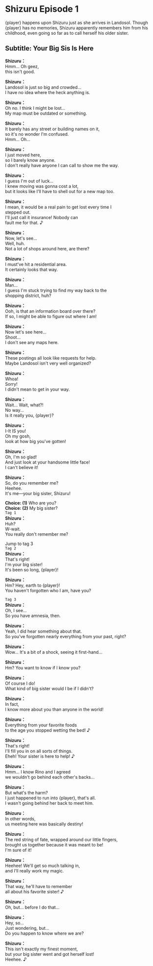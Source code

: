 # Shizuru Episode 1
{player} happens upon Shizuru just as she arrives in Landosol. Though {player} has no memories, Shizuru apparently remembers him from his childhood, even going so far as to call herself his older sister.
  
## Subtitle: Your Big Sis Is Here
  
**Shizuru：**  
Hmm... Oh geez,  
this isn't good.  
  
**Shizuru：**  
Landosol is just so big and crowded...  
I have no idea where the heck anything is.  
  
**Shizuru：**  
Oh no. I think I might be lost...  
My map must be outdated or something.  
  
**Shizuru：**  
It barely has any street or building names on it,  
so it's no wonder I'm confused.  
Hmm... Oh...  
  
**Shizuru：**  
I just moved here,  
so I barely know anyone.  
I don't really have anyone I can call to show me the way.  
  
**Shizuru：**  
I guess I'm out of luck...  
I knew moving was gonna cost a lot,  
but it looks like I'll have to shell out for a new map too.  
  
**Shizuru：**  
I mean, it would be a real pain to get lost every time I  
stepped out.  
I'll just call it insurance! Nobody can  
fault me for that. ♪  
  
**Shizuru：**  
Now, let's see...  
Well, huh.  
Not a lot of shops around here, are there?  
  
**Shizuru：**  
I must've hit a residential area.  
It certainly looks that way.  
  
**Shizuru：**  
Man...  
I guess I'm stuck trying to find my way back to the  
shopping district, huh?  
  
**Shizuru：**  
Ooh, is that an information board over there?  
If so, I might be able to figure out where I am!  
  
**Shizuru：**  
Now let's see here...  
Shoot...  
I don't see any maps here.  
  
**Shizuru：**  
These postings all look like requests for help.  
Maybe Landosol isn't very well organized?  
  
**Shizuru：**  
Whoa!  
Sorry!  
I didn't mean to get in your way.  
  
**Shizuru：**  
Wait... Wait, what?!  
No way...  
Is it really you, {player}?  
  
**Shizuru：**  
I-It IS you!  
Oh my gosh,  
look at how big you've gotten!  
  
**Shizuru：**  
Oh, I'm so glad!  
And just look at your handsome little face!  
I can't believe it!  
  
**Shizuru：**  
So, do you remember me?  
Heehee.  
It's me—your big sister, Shizuru!  
  
**Choice: (1)**  Who are you?  
**Choice: (2)**  My big sister?  
`Tag 1`  
**Shizuru：**  
Huh?  
W-wait.  
You really don't remember me?  
  
Jump to tag 3  
`Tag 2`  
**Shizuru：**  
That's right!  
I'm your big sister!  
It's been so long, {player}!  
  
**Shizuru：**  
Hm? Hey, earth to {player}!  
You haven't forgotten who I am, have you?  
  
`Tag 3`  
**Shizuru：**  
Oh, I see...  
So you have amnesia, then.  
  
**Shizuru：**  
Yeah, I did hear something about that.  
So you've forgotten nearly everything from your past, right?  
  
**Shizuru：**  
Wow... It's a bit of a shock, seeing it first-hand...  
  
**Shizuru：**  
Hm? You want to know if I know you?  
  
**Shizuru：**  
Of course I do!  
What kind of big sister would I be if I didn't?  
  
**Shizuru：**  
In fact,  
I know more about you than anyone in the world!  
  
**Shizuru：**  
Everything from your favorite foods  
to the age you stopped wetting the bed! ♪  
  
**Shizuru：**  
That's right!  
I'll fill you in on all sorts of things.  
Eheh! Your sister is here to help! ♪  
  
**Shizuru：**  
Hmm... I know Rino and I agreed  
we wouldn't go behind each other's backs...  
  
**Shizuru：**  
But what's the harm?  
I just happened to run into {player}, that's all.  
I wasn't going behind her back to meet him.  
  
**Shizuru：**  
In other words,  
us meeting here was basically destiny!  
  
**Shizuru：**  
The red string of fate, wrapped around our little fingers,  
brought us together because it was meant to be!  
I'm sure of it!  
  
**Shizuru：**  
Heehee! We'll get so much talking in,  
and I'll really work my magic.  
  
**Shizuru：**  
That way, he'll have to remember  
all about his favorite sister! ♪  
  
**Shizuru：**  
Oh, but... before I do that...  
  
**Shizuru：**  
Hey, so...  
Just wondering, but...  
Do you happen to know where we are?  
  
**Shizuru：**  
This isn't exactly my finest moment,  
but your big sister went and got herself lost!  
Heehee. ♪  
